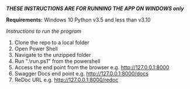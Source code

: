 ***THESE INSTRUCTIONS ARE FOR RUNNING THE APP ON WINDOWS only***

**Requirements:**
	Windows 10
	Python v3.5 and less than v3.10

*Instructions to run the program*
1. Clone the repo to a local folder
2. Open Power Shell
3. Navigate to the unzipped folder
4. Run ".\run.ps1" from the powershell
5. Access the end point from the browser e.g. http://127.0.0.1:8000
6. Swagger Docs end point e.g. http://127.0.0.1:8000/docs
7. ReDoc URL e.g. http://127.0.0.1:8000/redoc
